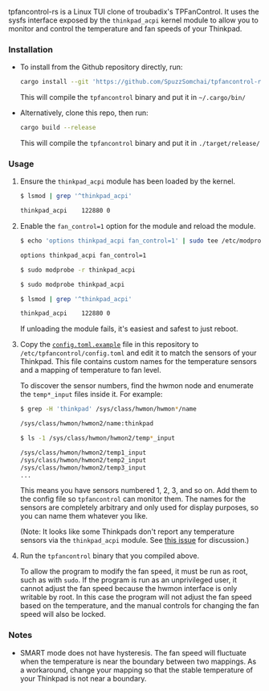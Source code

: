 tpfancontrol-rs is a Linux TUI clone of troubadix's TPFanControl. It uses the sysfs interface exposed by the `thinkpad_acpi` kernel module to allow you to monitor and control the temperature and fan speeds of your Thinkpad.


### Installation

- To install from the Github repository directly, run:

	```sh
	cargo install --git 'https://github.com/SpuzzSomchai/tpfancontrol-rs'
	```

	This will compile the `tpfancontrol` binary and put it in `~/.cargo/bin/`

- Alternatively, clone this repo, then run:

	```sh
	cargo build --release
	```

	This will compile the `tpfancontrol` binary and put it in `./target/release/`


### Usage

1. Ensure the `thinkpad_acpi` module has been loaded by the kernel.

	```sh
	$ lsmod | grep '^thinkpad_acpi'

	thinkpad_acpi    122880 0
	```

1. Enable the `fan_control=1` option for the module and reload the module.

	```sh
	$ echo 'options thinkpad_acpi fan_control=1' | sudo tee /etc/modprobe.d/98-thinkpad_acpi.conf

	options thinkpad_acpi fan_control=1

	$ sudo modprobe -r thinkpad_acpi

	$ sudo modprobe thinkpad_acpi

	$ lsmod | grep '^thinkpad_acpi'

	thinkpad_acpi    122880 0
	```

	If unloading the module fails, it's easiest and safest to just reboot.

1. Copy the [`config.toml.example`](./config.toml.example) file in this repository to `/etc/tpfancontrol/config.toml` and edit it to match the sensors of your Thinkpad. This file contains custom names for the temperature sensors and a mapping of temperature to fan level.

	To discover the sensor numbers, find the hwmon node and enumerate the `temp*_input` files inside it. For example:

	```sh
	$ grep -H 'thinkpad' /sys/class/hwmon/hwmon*/name

	/sys/class/hwmon/hwmon2/name:thinkpad

	$ ls -1 /sys/class/hwmon/hwmon2/temp*_input

	/sys/class/hwmon/hwmon2/temp1_input
	/sys/class/hwmon/hwmon2/temp2_input
	/sys/class/hwmon/hwmon2/temp3_input
	...
	```

	This means you have sensors numbered 1, 2, 3, and so on. Add them to the config file so `tpfancontrol` can monitor them. The names for the sensors are completely arbitrary and only used for display purposes, so you can name them whatever you like.

	(Note: It looks like some Thinkpads don't report any temperature sensors via the `thinkpad_acpi` module. See [this issue](https://github.com/SpuzzSomchai/tpfancontrol-rs/issues/3) for discussion.)

1. Run the `tpfancontrol` binary that you compiled above.

	To allow the program to modify the fan speed, it must be run as root, such as with `sudo`. If the program is run as an unprivileged user, it cannot adjust the fan speed because the hwmon interface is only writable by root. In this case the program will not adjust the fan speed based on the temperature, and the manual controls for changing the fan speed will also be locked.


### Notes

- SMART mode does not have hysteresis. The fan speed will fluctuate when the temperature is near the boundary between two mappings. As a workaround, change your mapping so that the stable temperature of your Thinkpad is not near a boundary.
